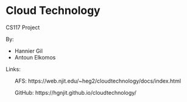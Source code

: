 # Cloud Technology

CS117 Project

By:
<ul>
<li>Hannier Gil</li>
<li>Antoun Elkomos</li>
</ul>

Links:
<ul>
AFS:
https://web.njit.edu/~heg2/cloudtechnology/docs/index.html
</ul>
<ul>
GitHub:
https://hgnjit.github.io/cloudtechnology/
</ul>